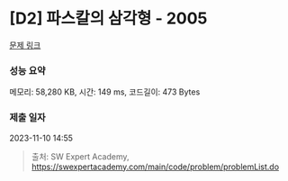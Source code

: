 # [D2] 파스칼의 삼각형 - 2005 

[문제 링크](https://swexpertacademy.com/main/code/problem/problemDetail.do?contestProbId=AV5P0-h6Ak4DFAUq) 

### 성능 요약

메모리: 58,280 KB, 시간: 149 ms, 코드길이: 473 Bytes

### 제출 일자

2023-11-10 14:55



> 출처: SW Expert Academy, https://swexpertacademy.com/main/code/problem/problemList.do